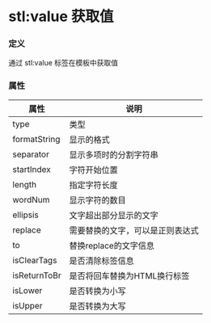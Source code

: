 ﻿# stl:value 获取值


### 定义

通过 stl:value 标签在模板中获取值

### 属性

属性  | 说明
------  | ------
type | 类型
formatString | 显示的格式
separator | 显示多项时的分割字符串
startIndex | 字符开始位置
length | 指定字符长度
wordNum | 显示字符的数目
ellipsis | 文字超出部分显示的文字
replace | 需要替换的文字，可以是正则表达式
to | 替换replace的文字信息
isClearTags | 是否清除标签信息
isReturnToBr | 是否将回车替换为HTML换行标签
isLower | 是否转换为小写
isUpper | 是否转换为大写